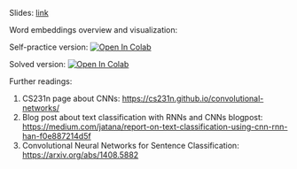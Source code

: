 ﻿Slides:
[link](https://colab.research.google.com/github/girafe-ai/ml-mipt/blob/21f_advanced/week1_02_cnn_for_texts_and_more_embeddings/ml-mipt_f21_lect102_cnn_for_texts_and_more_embeddings.pdf)

Word embeddings overview and visualization:

Self-practice version:
[![Open In Colab](https://colab.research.google.com/assets/colab-badge.svg)](https://colab.research.google.com/github/girafe-ai/ml-mipt/blob/21f_advanced/week1_02_cnn_for_texts_and_more_embeddings/practice1_02_cnn_for_texts.ipynb)

Solved version:
[![Open In Colab](https://colab.research.google.com/assets/colab-badge.svg)](https://colab.research.google.com/github/girafe-ai/ml-mipt/blob/21f_advanced/week1_02_cnn_for_texts_and_more_embeddings/practice1_02_cnn_for_texts__completed.ipynb)

Further readings:

1. CS231n page about CNNs: https://cs231n.github.io/convolutional-networks/
2. Blog post about text classification with RNNs and CNNs blogpost:
   https://medium.com/jatana/report-on-text-classification-using-cnn-rnn-han-f0e887214d5f
3. Convolutional Neural Networks for Sentence Classification:
   https://arxiv.org/abs/1408.5882
